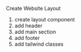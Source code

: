 Create Website Layout

1.  create layout component
2.  add header
3.  add main section
4.  add footer
5.  add tailwind classes
